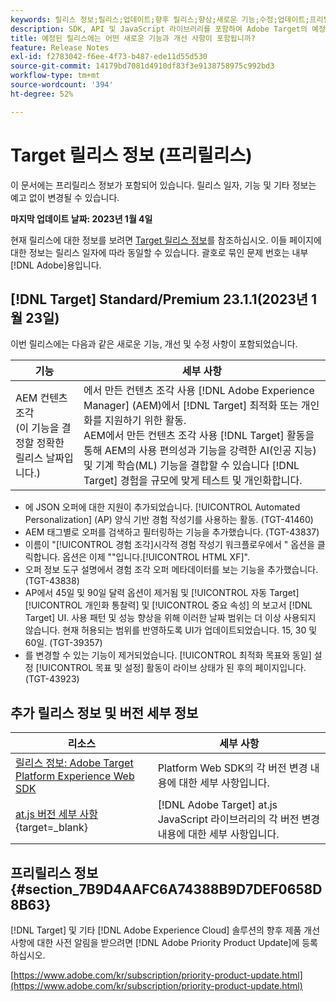 ```yaml
---
keywords: 릴리스 정보;릴리스;업데이트;향후 릴리스;향상;새로운 기능;수정;업데이트;프리릴리스
description: SDK, API 및 JavaScript 라이브러리를 포함하여 Adobe Target의 예정된 릴리스에 포함된 새로운 기능, 개선 사항 및 수정 내용에 대해 알아봅니다.
title: 예정된 릴리스에는 어떤 새로운 기능과 개선 사항이 포함됩니까?
feature: Release Notes
exl-id: f2783042-f6ee-4f73-b487-ede11d55d530
source-git-commit: 14179bd7081d4910df83f3e9138758975c992bd3
workflow-type: tm+mt
source-wordcount: '394'
ht-degree: 52%

---
```


# Target 릴리스 정보 (프리릴리스)

이 문서에는 프리릴리스 정보가 포함되어 있습니다. 릴리스 일자, 기능 및 기타 정보는 예고 없이 변경될 수 있습니다.

**마지막 업데이트 날짜: 2023년 1월 4일**

현재 릴리스에 대한 정보를 보려면 [Target 릴리스 정보](release-notes.md)를 참조하십시오. 이들 페이지에 대한 정보는 릴리스 일자에 따라 동일할 수 있습니다. 괄호로 묶인 문제 번호는 내부 [!DNL Adobe]용입니다.

## [!DNL Target] Standard/Premium 23.1.1(2023년 1월 23일)

이번 릴리스에는 다음과 같은 새로운 기능, 개선 및 수정 사항이 포함되었습니다.

| 기능 | 세부 사항 |
| --- | --- |
| AEM 컨텐츠 조각<br>(이 기능을 결정할 정확한 릴리스 날짜입니다.) | 에서 만든 컨텐츠 조각 사용 [!DNL Adobe Experience Manager] (AEM)에서 [!DNL Target] 최적화 또는 개인화를 지원하기 위한 활동.<br>AEM에서 만든 컨텐츠 조각 사용 [!DNL Target] 활동을 통해 AEM의 사용 편의성과 기능을 강력한 AI(인공 지능) 및 기계 학습(ML) 기능을 결합할 수 있습니다 [!DNL Target] 경험을 규모에 맞게 테스트 및 개인화합니다. |

* 에 JSON 오퍼에 대한 지원이 추가되었습니다. [!UICONTROL Automated Personalization] (AP) 양식 기반 경험 작성기를 사용하는 활동. (TGT-41460)
* AEM 태그별로 오퍼를 검색하고 필터링하는 기능을 추가했습니다. (TGT-43837)
* 이름이 &quot;[!UICONTROL 경험 조각]시각적 경험 작성기 워크플로우에서 &quot; 옵션을 클릭합니다. 옵션은 이제 &quot;&quot;입니다.[!UICONTROL HTML XF]&quot;.
* 오퍼 정보 도구 설명에서 경험 조각 오퍼 메타데이터를 보는 기능을 추가했습니다. (TGT-43838)
* AP에서 45일 및 90일 달력 옵션이 제거됨 및 [!UICONTROL 자동 Target] [!UICONTROL 개인화 통찰력] 및 [!UICONTROL 중요 속성] 의 보고서 [!DNL Target] UI. 사용 패턴 및 성능 향상을 위해 이러한 날짜 범위는 더 이상 사용되지 않습니다. 현재 허용되는 범위를 반영하도록 UI가 업데이트되었습니다. 15, 30 및 60일. (TGT-39357)
* 를 변경할 수 있는 기능이 제거되었습니다. [!UICONTROL 최적화 목표와 동일] 설정 [!UICONTROL 목표 및 설정] 활동이 라이브 상태가 된 후의 페이지입니다. (TGT-43923)

## 추가 릴리스 정보 및 버전 세부 정보

| 리소스 | 세부 사항 |
|--- |--- |
| [릴리스 정보: Adobe Target Platform Experience Web SDK](https://experienceleague.adobe.com/docs/experience-platform/edge/release-notes.html?lang=ko-KR) | Platform Web SDK의 각 버전 변경 내용에 대한 세부 사항입니다. |
| [at.js 버전 세부 사항](https://developer.adobe.com/target/implement/client-side/atjs/target-atjs-versions/){target=_blank} | [!DNL Adobe Target] at.js JavaScript 라이브러리의 각 버전 변경 내용에 대한 세부 사항입니다. |


## 프리릴리스 정보 {#section_7B9D4AAFC6A74388B9D7DEF0658D8B63}

[!DNL Target] 및 기타 [!DNL Adobe Experience Cloud] 솔루션의 향후 제품 개선 사항에 대한 사전 알림을 받으려면 [!DNL Adobe Priority Product Update]에 등록하십시오.

[https://www.adobe.com/kr/subscription/priority-product-update.html](https://www.adobe.com/kr/subscription/priority-product-update.html)
